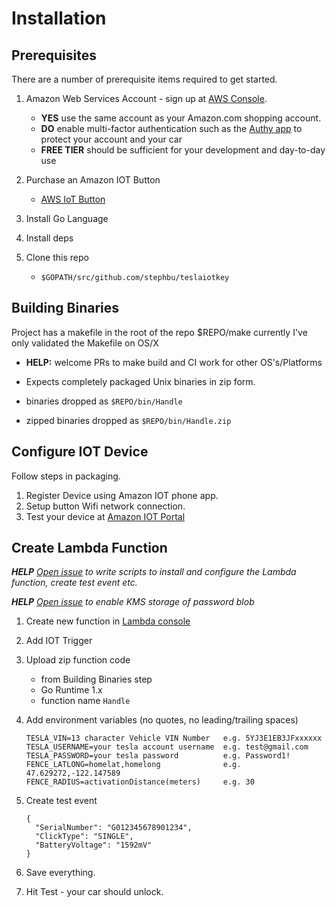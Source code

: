 # Installation
## Prerequisites
There are a number of prerequisite items required to get started.

1) Amazon Web Services Account - sign up at [AWS Console](https://aws.amazon.com).  
    - <b>YES</b> use the same account as your Amazon.com shopping account.
    - <b>DO</b> enable multi-factor authentication such as the [Authy app](https://authy.com) to protect your account and your car
    - <b>FREE TIER</b> should be sufficient for your development and day-to-day use

2) Purchase an Amazon IOT Button
    - [AWS IoT Button](https://aws.amazon.com/iotbutton/)

3) Install Go Language

4) Install deps

4) Clone this repo
    - ```$GOPATH/src/github.com/stephbu/teslaiotkey``` 
## Building Binaries
Project has a makefile in the root of the repo $REPO/make currently I've only validated the Makefile on OS/X

  - <b>HELP:</b> welcome PRs to make build and CI work for other OS's/Platforms

  - Expects completely packaged Unix binaries in zip form.

  - binaries dropped as ```$REPO/bin/Handle```

  - zipped binaries dropped as ```$REPO/bin/Handle.zip```

## Configure IOT Device
Follow steps in packaging.
1) Register Device using Amazon IOT phone app.
2) Setup button Wifi network connection.
3) Test your device at [Amazon IOT Portal](https://us-west-2.console.aws.amazon.com/iotv2)

## Create Lambda Function
<i><b>HELP</b> [Open issue](https://github.com/stephbu/teslaiotkey/issues/3) to write scripts to install and configure the Lambda function,
create test event etc.</i>

<i><b>HELP</b> [Open issue](https://github.com/stephbu/teslaiotkey/issues/6) to enable KMS storage of password blob</i>
1) Create new function in [Lambda console](https://us-west-2.console.aws.amazon.com/lambda/)
2) Add IOT Trigger
3) Upload zip function code 
    - from Building Binaries step
    - Go Runtime 1.x
    - function name ```Handle```
4) Add environment variables (no quotes, no leading/trailing spaces)
    ```
    TESLA_VIN=13 character Vehicle VIN Number   e.g. 5YJ3E1EB3JFxxxxxx
    TESLA_USERNAME=your tesla account username  e.g. test@gmail.com
    TESLA_PASSWORD=your tesla password          e.g. Password1!
    FENCE_LATLONG=homelat,homelong              e.g. 47.629272,-122.147589 
    FENCE_RADIUS=activationDistance(meters)     e.g. 30
    ```
5) Create test event

    ```
    {
      "SerialNumber": "G012345678901234",
      "ClickType": "SINGLE",
      "BatteryVoltage": "1592mV"
    }
    ```
6) Save everything.
7) Hit Test - your car should unlock.